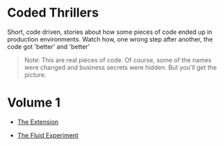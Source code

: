 # Coded Thrillers

Short, code driven, stories about how some pieces of code ended up in production environments. Watch how, one wrong step after another, the code got 'better' and 'better'

> Note: This are real pieces of code. Of course, some of the names were changed and business secrets were hidden. But you'll get the picture.

# Volume 1

- [The Extension](0101theExtension.md)

- [The Fluid Experiment](0102theFluidExperiment.md)
